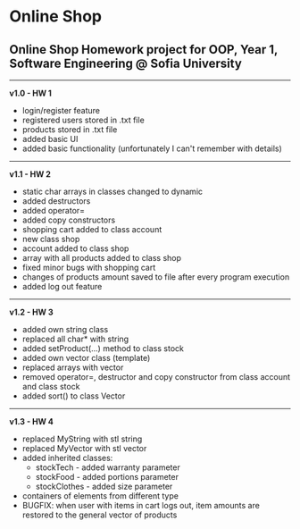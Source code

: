 # Online Shop
## Online Shop Homework project for OOP, Year 1, Software Engineering @ Sofia University

***

**v1.0 - HW 1**
- login/register feature
- registered users stored in .txt file
- products stored in .txt file
- added basic UI
- added basic functionality (unfortunately I can't remember with details)

***

**v1.1 - HW 2**

- static char arrays in classes changed to dynamic
- added destructors
- added operator=
- added copy constructors
- shopping cart added to class account
- new class shop
- account added to class shop
- array with all products added to class shop
- fixed minor bugs with shopping cart
- changes of products amount saved to file after every program execution
- added log out feature

***

**v1.2 - HW 3**

- added own string class
- replaced all char* with string
- added setProduct(...) method to class stock
- added own vector class (template)
- replaced arrays with vector
- removed operator=, destructor and copy constructor from class account and class stock
- added sort() to class Vector

***

**v1.3 - HW 4**

- replaced MyString with stl string
- replaced MyVector with stl vector
- added inherited classes:
	- stockTech - added warranty parameter
	- stockFood - added portions parameter
	- stockClothes - added size parameter
- containers of elements from different type
- BUGFIX: when user with items in cart logs out, item amounts are restored to the general vector of products

